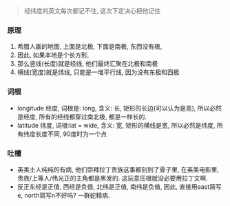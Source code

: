 > 经纬度的英文每次都记不住, 这次下定决心把他记住


### 原理
1. 希腊人画的地图, 上面是北极, 下面是南极, 东西没有极, 
2. 因此, 如果本地是个长方形, 
3. 那么竖线(长度)就是经线, 他们最终汇聚在北极和南极
4. 横线(宽度)就是纬线, 只能是一堆平行线, 因为没有东极和西极

### 词根

* longitude 经度, 词根是: long, 含义: 长, 矩形的长边(可以认为是高), 所以必然是经度, 所有的经线都穿过南北极, 都是一样长的.
* latitude 纬度, 词根:lat = wide, 含义: 宽, 矩形的横线是宽, 所以必然是纬度, 所有纬度长度不同, 90度时为一个点


### 吐槽
* 英美土人纯纯的有病, 他们崇拜拉丁贵族这事都刻到了骨子里, 在英美电影里, 贵族/上等人/伟光正的主角都是黑发的. 这玩意压根就没必要用拉丁文啊.
* 反正东经是正值, 西经是负值, 北纬是正值, 南纬是负值, 因此, 直接用east简写e, north简写n不好吗? 一群蛇精病.